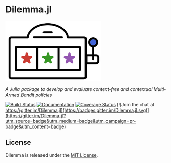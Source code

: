Dilemma.jl
==========

<img style="display: inline;" src="docs/src/assets/logo.png" width="300"/>

*A Julia package to develop and evaluate context-free and contextual Multi-Armed Bandit policies*

[![Build Status](https://travis-ci.org/leferrad/OCReract.jl.svg?branch=master)](https://travis-ci.org/leferrad/Dilemma.jl)
[![Documentation](https://img.shields.io/badge/docs-dev-blue.svg)](https://leferrad.github.io/Dilemma.jl/dev)
[![Coverage Status](https://codecov.io/gh/leferrad/Dilemma.jl/branch/master/graph/badge.svg)](https://codecov.io/gh/leferrad/Dilemma.jl)
[![Join the chat at https://gitter.im/Dilemma.jl](https://badges.gitter.im/Dilemma.jl.svg)](https://gitter.im/Dilemma-jl?utm_source=badge&utm_medium=badge&utm_campaign=pr-badge&utm_content=badge)


## License

Dilemma is released under the [MIT License](LICENSE).
